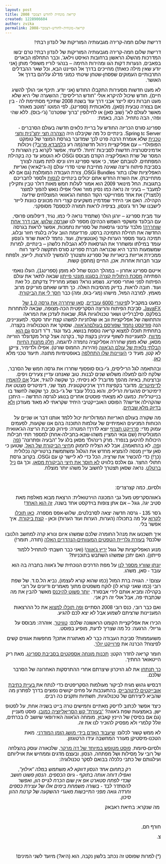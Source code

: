 ```yaml
---
layout: post
title: קריאה מונחית לחודש דצמבר 2008
created: 1228906604
author: zvika
permalink: קריאה-מונחית-לחודש-דצמבר-2008
---
```

<div lang="he" dir="rtl"><p align="right" style="margin-bottom: 0in;"><font color="#000000"><font face="Arial, sans-serif"><font size="3"><span lang="zxx"><font color="#000000"><font size="3">דרישת שלום חמה</font></font></span></font></font><font face="Arial, sans-serif"><font size="3"><font color="#000000"><font size="3">-</font></font></font></font><font face="Arial, sans-serif"><font size="3"><span lang="zxx"><font color="#000000"><font size="3">קרירה מגבעותיה המוריקות של לונדון רבתי</font></font></span></font></font><font face="Arial, sans-serif"><font size="3"><font color="#000000"><font size="3">!</font></font></font></font></font></p></div><div lang="he" dir="rtl"><p align="right" style="margin-bottom: 0in;"><font color="#000000"><font face="Arial, sans-serif"><font size="3"><span lang="zxx"><font color="#000000"><font size="3">דרישת שלום חמה</font></font></span></font></font><font face="Arial, sans-serif"><font size="3"><font color="#000000"><font size="3">-</font></font></font></font><font face="Arial, sans-serif"><font size="3"><span lang="zxx"><font color="#000000"><font size="3">קרירה מגבעותיה המוריקות של לונדון רבתי</font></font></span></font></font><font face="Arial, sans-serif"><font size="3"><font color="#000000"><font size="3">! טרם יבשו המדרכות מ</font></font></font></font><font face="Arial, sans-serif"><font size="3"><span lang="zxx"><font color="#000000"><font size="3">השלג הראשון ברחובות האיסט וילאג</font></font></span></font></font><font face="Arial, sans-serif"><font size="3"><font color="#000000"><font size="3">', </font></font></font></font><font face="Arial, sans-serif"><font size="3"><span lang="zxx"><font color="#000000"><font size="3">וכבר התחלפו הבארים בפאבים</font></font></span></font></font><font face="Arial, sans-serif"><font size="3"><font color="#000000"><font size="3">, </font></font></font></font><font face="Arial, sans-serif"><font size="3"><span lang="zxx"><font color="#000000"><font size="3">הנערות דקות הגו ומהירות החימה &ndash; בנהגי לוריז משופלי מותן </font></font></span></font></font><font face="Arial, sans-serif"><font size="3"><font color="#000000"><font size="3">(</font></font></font></font><font face="Arial, sans-serif"><font size="3"><span lang="zxx"><font color="#000000"><font size="3">אני יודע שאין מילה כזאת</font></font></span></font></font><font face="Arial, sans-serif"><font size="3"><font color="#000000"><font size="3">!) </font></font></font></font><font face="Arial, sans-serif"><font size="3"><span lang="zxx"><font color="#000000"><font size="3">מחייכים בדרך אל הפיינט הבא</font></font></span></font></font><font face="Arial, sans-serif"><font size="3"><font color="#000000"><font size="3">, </font></font></font></font><font face="Arial, sans-serif"><font size="3"><span lang="zxx"><font color="#000000"><font size="3">וכל שאר ההבדלים התרבותיים העמוקים שפסחן</font></font></span></font></font><font face="Arial, sans-serif"><font size="3"><font color="#000000"><font size="3">-</font></font></font></font><font face="Arial, sans-serif"><font size="3"><span lang="zxx"><font color="#000000"><font size="3">שטחן שיטתי כמוני מדלג עליהם בדרך אל האושר.</font></font></span></font></font></font></p><p align="right" style="margin-bottom: 0in;"><font color="#000000"><font face="Arial, sans-serif"><font size="3"><span lang="zxx">לא מעט חדשות מסעירות התקבלו החודש </span></font></font><font face="Arial, sans-serif"><font size="3"><font color="#000000"><font size="3">(</font></font></font></font><font face="Arial, sans-serif"><font size="3"><span lang="zxx"><font color="#000000"><font size="3">אני יודע</font></font></span></font></font><font face="Arial, sans-serif"><font size="3"><font color="#000000"><font size="3">. </font></font></font></font><font face="Arial, sans-serif"><font size="3"><span lang="zxx"><font color="#000000"><font size="3">תיכף אני הולך להשיג חיים</font></font></span></font></font><font face="Arial, sans-serif"><font size="3"><font color="#000000"><font size="3">)</font></font>, </font></font><font face="Arial, sans-serif"><font size="3"><span lang="zxx">חודש שיכול להיקרא אולי </span></font></font><font face="Arial, sans-serif"><font size="3">&quot;</font></font><font face="Arial, sans-serif"><font size="3"><span lang="zxx">חודש הריליסים</span></font></font><font face="Arial, sans-serif"><font size="3">&quot;; </font></font><font face="Arial, sans-serif"><font size="3"><span lang="zxx">ההשערה שלי היא שלא מעט חברות ניסו לייצר אבני דרך עוד בשנת </span></font></font><font face="Arial, sans-serif"><font size="3">2008 </font></font><font face="Arial, sans-serif"><font size="3"><span lang="zxx">שתיכף מסתיימת לה </span></font></font><font face="Arial, sans-serif"><font size="3">- </font></font><font face="Arial, sans-serif"><font size="3"><span lang="zxx">בין אם בצורה טבעית </span></font></font><font face="Arial, sans-serif"><font size="3">(</font></font><font face="Arial, sans-serif"><font size="3"><span lang="zxx">סאן</span></font></font><font face="Arial, sans-serif"><font size="3">), </font></font><font face="Arial, sans-serif"><font size="3"><span lang="zxx">מלאכותית </span></font></font><font face="Arial, sans-serif"><font size="3">(</font></font><font face="Arial, sans-serif"><font size="3"><span lang="zxx">ספרינג</span></font></font><font face="Arial, sans-serif"><font size="3">), לפי המוטו &quot;</font></font><font face="Arial, sans-serif"><font size="3"><span lang="zxx">מוטב מאוחר מאשר לעולם לא</span></font></font><font face="Arial, sans-serif"><font size="3">&quot; (</font></font><font face="Arial, sans-serif"><font size="3"><span lang="zxx">שוב סאן</span></font></font><font face="Arial, sans-serif"><font size="3">) </font></font><font face="Arial, sans-serif"><font size="3"><span lang="zxx">או לחילופין &ldquo;ברוך שפטרנו&rdquo; </span></font></font><font face="Arial, sans-serif"><font size="3">(</font></font><font face="Arial, sans-serif"><font size="3"><span lang="zxx">ג</span></font></font><font face="Arial, sans-serif"><font size="3">'</font></font><font face="Arial, sans-serif"><font size="3"><span lang="zxx">י</span></font></font><font face="Arial, sans-serif"><font size="3">-</font></font><font face="Arial, sans-serif"><font size="3"><span lang="zxx">בוס</span></font></font><font face="Arial, sans-serif"><font size="3">). </font></font><font face="Arial, sans-serif"><font size="3"><span lang="zxx">ללא שהי ופהי</span></font></font><font face="Arial, sans-serif"><font size="3">, </font></font><font face="Arial, sans-serif"><font size="3"><span lang="zxx">הבה נתחיל</span></font></font><font face="Arial, sans-serif"><font size="3">. </font></font><font face="Arial, sans-serif"><font size="3"><span lang="zxx">הבה</span></font></font><font face="Arial, sans-serif"><font size="3">, </font></font><font face="Arial, sans-serif"><font size="3"><span lang="zxx">באמת</span></font></font><font face="Arial, sans-serif"><font size="3">:</font></font></font>&nbsp;</p> <p align="right" style="margin-bottom: 0in;"><font color="#000000"> <font face="Tahoma"><font size="3"><span lang="zxx"><font face="Arial, sans-serif"><font size="3">ספרינג סורס הכריזה החודש על בריית כלאים חדשה בעולם הסרברים </font></font></span></font></font></font><font size="3"><font color="#000000"><font face="Arial, sans-serif"><font size="3">- Spring tc Server. </font></font></font></font><font face="Tahoma"><font size="3"><span lang="zxx"><font color="#000000"><font face="Arial, sans-serif"><font size="3">בינתיים כל מה שקיבלנו היה <a href="http://blog.springsource.com/2008/12/04/the-cat-is-out-of-the-bag-&ndash;-tc-server-announced/">הצהרה חצי יחצ</a></font></font></font></span></font></font><font size="3"><font color="#000000"><font face="Arial, sans-serif"><font size="3"><a href="http://blog.springsource.com/2008/12/04/the-cat-is-out-of-the-bag-&ndash;-tc-server-announced/">&quot;</a></font></font></font></font><font face="Tahoma"><font size="3"><span lang="zxx"><font color="#000000"><font face="Arial, sans-serif"><font size="3"><a href="http://blog.springsource.com/2008/12/04/the-cat-is-out-of-the-bag-&ndash;-tc-server-announced/">נית וחצי טכנית</a> שלא אומרת הרבה פרט לכך שמדובר בגרסת המוצר של טומקט הפופולרי &ndash; עם אפליקציית ניהול חדשה</font></font></font></span></font></font><font size="3"><font color="#000000"><font face="Arial, sans-serif"><font size="3">(</font></font></font></font><font face="Tahoma"><font size="3"><span lang="zxx"><font color="#000000"><font face="Arial, sans-serif"><font size="3">מה רע ב<a href="http://www.lambdaprobe.org/d/index.htm">למבדא פרוב</a></font></font></font></span></font></font><font size="3"><font color="#000000"><font face="Arial, sans-serif"><font size="3">?) </font></font></font></font><font face="Tahoma"><font size="3"><span lang="zxx"><font color="#000000"><font face="Arial, sans-serif"><font size="3">ויכולות אדמיניסטרציה חדשות לסביבות </font></font></font></span></font></font><font size="3"><font color="#000000"><font face="Arial, sans-serif"><font size="3">'</font></font></font></font><font face="Tahoma"><font size="3"><span lang="zxx"><font color="#000000"><font face="Arial, sans-serif"><font size="3">חיות</font></font></font></span></font></font><font size="3"><font color="#000000"><font face="Arial, sans-serif"><font size="3">'. </font></font></font></font><font face="Tahoma"><font size="3"><span lang="zxx"><font color="#000000"><font face="Arial, sans-serif"><font size="3">לדעתי</font></font></font></span></font></font><font size="3"><font color="#000000"><font face="Arial, sans-serif"><font size="3">, </font></font></font></font><font face="Tahoma"><font size="3"><span lang="zxx"><font color="#000000"><font face="Arial, sans-serif"><font size="3">אפשר לקרוא בין השורות כי המסר של שרת האפליקציה הקודם מבוסס </font></font></font></span></font></font><font size="3"><font color="#000000"><font face="Arial, sans-serif"><font size="3">OSGi </font></font></font></font><font face="Tahoma"><font size="3"><span lang="zxx"><font color="#000000"><font face="Arial, sans-serif"><font size="3">לא הוטמע עד כה בקהילת המפתחים</font></font></font></span></font></font><font size="3"><font color="#000000"><font face="Arial, sans-serif"><font size="3">. </font></font></font></font><font face="Tahoma"><font size="3"><span lang="zxx"><font color="#000000"><font face="Arial, sans-serif"><font size="3">לטובתם יאמר</font></font></font></span></font></font><font size="3"><font color="#000000"><font face="Arial, sans-serif"><font size="3">, </font></font></font></font><font face="Tahoma"><font size="3"><span lang="zxx"><font color="#000000"><font face="Arial, sans-serif"><font size="3">כי אנשי ספרינג זיהו וניסו לתת מענה לצורך בסביבת פיתוח וריצה שאינה מחייבת שינוי סדרי עולם </font></font></font></span></font></font><font size="3"><font color="#000000"><font face="Arial, sans-serif"><font size="3">(</font></font></font></font><font face="Tahoma"><font size="3"><span lang="zxx"><font color="#000000"><font face="Arial, sans-serif"><font size="3">ה</font></font></font></span></font></font><font size="3"><font color="#000000"><font face="Arial, sans-serif"><font size="3">-</font></font></font></font><font face="Tahoma"><font size="3"><span lang="zxx"><font color="#000000"><font face="Arial, sans-serif"><font size="3">ג</font></font></font></span></font></font><font size="3"><font color="#000000"><font face="Arial, sans-serif"><font size="3">'</font></font></font></font><font face="Tahoma"><font size="3"><span lang="zxx"><font color="#000000"><font face="Arial, sans-serif"><font size="3">י</font></font></font></span></font></font><font size="3"><font color="#000000"><font face="Arial, sans-serif"><font size="3">2</font></font></font></font><font face="Tahoma"><font size="3"><span lang="zxx"><font color="#000000"><font face="Arial, sans-serif"><font size="3">איאי</font></font></font></span></font></font><font size="3"><font color="#000000"><font face="Arial, sans-serif"><font size="3">) </font></font></font></font><font face="Tahoma"><font size="3"><span lang="zxx"><font color="#000000"><font face="Arial, sans-serif"><font size="3">ואריזת האפליציות שלנו בתור </font></font></font></span></font></font><font size="3"><font color="#000000"><font face="Arial, sans-serif"><font size="3">OSGi Bundles, </font></font></font></font><font face="Tahoma"><font size="3"><span lang="zxx"><font color="#000000"><font face="Arial, sans-serif"><font size="3">צורת העבודה המומלצת </font></font></font></span></font></font><font size="3"><font color="#000000"><font face="Arial, sans-serif"><font size="3">(</font></font></font></font><font face="Tahoma"><font size="3"><span lang="zxx"><font color="#000000"><font face="Arial, sans-serif"><font size="3">גם אם לא מתחייבת</font></font></font></span></font></font><font size="3"><font color="#000000"><font face="Arial, sans-serif"><font size="3">). </font></font></font></font><font face="Tahoma"><font size="3"><span lang="zxx"><font color="#000000"><font face="Arial, sans-serif"><font size="3">את השרת החדש אתם יכולים בינתיים <a href="http://www.springsource.com/node/898">לנסות</a> ולספר לחבריכם בתגובות</font></font></font></span></font></font><font size="3"><font color="#000000"><font face="Arial, sans-serif"><font size="3">. </font></font></font></font><font face="Tahoma"><font size="3"><span lang="zxx"><font color="#000000"><font face="Arial, sans-serif"><font size="3">החל מינואר </font></font></font></span></font></font><font size="3"><font color="#000000"><font face="Arial, sans-serif"><font size="3">2009 </font></font></font></font><font face="Tahoma"><font size="3"><span lang="zxx"><font color="#000000"><font face="Arial, sans-serif"><font size="3">הוא אמור לעלות חמש מאות דולר טבין ותקילין למעבד &ndash; בעיני זה נראה כמו נסיון מוזר ואולי אפילו נואש להפוך למוצר </font></font></font></span></font></font><font size="3"><font color="#000000"><font face="Arial, sans-serif"><font size="3">(</font></font></font></font><font face="Tahoma"><font size="3"><span lang="zxx"><font color="#000000"><font face="Arial, sans-serif"><font size="3">למצר</font></font></font></span></font></font><font size="3"><font color="#000000"><font face="Arial, sans-serif"><font size="3">?) </font></font></font></font><font face="Tahoma"><font size="3"><span lang="zxx"><font color="#000000"><font face="Arial, sans-serif"><font size="3">את אחד מפרוייקטי הקוד הפתוח הג</font></font></font></span></font></font><font size="3"><font color="#000000"><font face="Arial, sans-serif"><font size="3">'</font></font></font></font><font face="Tahoma"><font size="3"><span lang="zxx"><font color="#000000"><font face="Arial, sans-serif"><font size="3">אוואי המוצלחים שידעה הקהילה</font></font></font></span></font></font><font size="3"><font color="#000000"><font face="Arial, sans-serif"><font size="3">. </font></font></font></font><font face="Tahoma"><font size="3"><span lang="zxx"><font color="#000000"><font face="Arial, sans-serif"><font size="3">האם אני היחיד שמדמיין משקיעים קצרי רוח מכוונים כוונות לייזר לישבנו של רוד ג</font></font></font></span></font></font><font size="3"><font color="#000000"><font face="Arial, sans-serif"><font size="3">'</font></font></font></font><font face="Tahoma"><font size="3"><span lang="zxx"><font color="#000000"><font face="Arial, sans-serif"><font size="3">ונסון</font></font></font></span></font></font><font size="3"><font color="#000000"><font face="Arial, sans-serif"><font size="3">, </font></font></font></font><font face="Tahoma"><font size="3"><span lang="zxx"><font color="#000000"><font face="Arial, sans-serif"><font size="3">בציפיה לראות תמורה לכספם</font></font></font></span></font></font><font size="3"><font color="#000000"><font face="Arial, sans-serif"><font size="3">? </font></font></font></font><font face="Tahoma"><font size="3"><span lang="zxx"><font color="#000000"><font face="Arial, sans-serif"><font size="3">מסופקני</font></font></font></span></font></font><font size="3"><font color="#000000"><font face="Arial, sans-serif"><font size="3">.</font></font></font></font>&nbsp;</p> <p align="right" style="margin-bottom: 0in;"><font face="Tahoma"><font size="3"><span lang="zxx"><font color="#000000"><font face="Arial, sans-serif">עוד מבית ספרינג &ndash; יורגן הולר </font></font></span></font></font><font size="3"><font color="#000000"><font face="Arial, sans-serif">(</font></font></font><font face="Tahoma"><font size="3"><span lang="zxx"><font color="#000000"><font face="Arial, sans-serif">שתמיד נראה לי כמו</font></font></span></font></font><font size="3"><font color="#000000"><font face="Arial, sans-serif">, </font></font></font><font face="Tahoma"><font size="3"><span lang="zxx"><font color="#000000"><font face="Arial, sans-serif">נגיד</font></font></span></font></font><font size="3"><font color="#000000"><font face="Arial, sans-serif">, </font></font></font><font face="Tahoma"><font size="3"><span lang="zxx"><font color="#000000"><font face="Arial, sans-serif">דיפלומט פּרוּסי</font></font></span></font></font><font size="3"><font color="#000000"><font face="Arial, sans-serif">, </font></font></font><font face="Tahoma"><font size="3"><span lang="zxx"><font color="#000000"><font face="Arial, sans-serif">עם הבלונד ומשקפי השמש הכהים</font></font></span></font></font><font size="3"><font color="#000000"><font face="Arial, sans-serif">) </font></font></font><font face="Tahoma"><font size="3"><span lang="zxx"><font color="#000000"><font face="Arial, sans-serif">מספר לנו ש<a href="http://blog.springsource.com/2008/12/05/spring-framework-30-m1-released/">גרסה שלוש</a></font></font></span></font></font><font size="3"><font color="#000000"><font face="Arial, sans-serif"><a href="http://blog.springsource.com/2008/12/05/spring-framework-30-m1-released/">, </a></font></font></font><font face="Tahoma"><font size="3"><span lang="zxx"><font color="#000000"><font face="Arial, sans-serif"><a href="http://blog.springsource.com/2008/12/05/spring-framework-30-m1-released/">אבן דרך אחת שוחררה</a></font></font></span></font></font><font size="3"><font color="#000000"><font face="Arial, sans-serif"><a href="http://blog.springsource.com/2008/12/05/spring-framework-30-m1-released/">!</a> </font></font></font><font face="Tahoma"><font size="3"><span lang="zxx"><font color="#000000"><font face="Arial, sans-serif">מלבד עדכוני גרסאות של ספריות נתמכות</font></font></span></font></font><font size="3"><font color="#000000"><font face="Arial, sans-serif">, </font></font></font><font face="Tahoma"><font size="3"><span lang="zxx"><font color="#000000"><font face="Arial, sans-serif">אפשר לראות בגרסה החדשה את תחילת התמיכה ברסט</font></font></span></font></font><font size="3"><font color="#000000"><font face="Arial, sans-serif">, </font></font></font><font face="Tahoma"><font size="3"><span lang="zxx"><font color="#000000"><font face="Arial, sans-serif">פרדיגמת הווב עליה בלגתי חזור ובלוג</font></font></span></font></font><font size="3"><font color="#000000"><font face="Arial, sans-serif">, </font></font></font><font face="Tahoma"><font size="3"><span lang="zxx"><font color="#000000"><font face="Arial, sans-serif">תמיכה בעוד מספר הערות</font></font></span></font></font><font size="3"><font color="#000000"><font face="Arial, sans-serif">-</font></font></font><font face="Tahoma"><font size="3"><span lang="zxx"><font color="#000000"><font face="Arial, sans-serif">קוד </font></font></span></font></font><font size="3"><font color="#000000"><font face="Arial, sans-serif">(</font></font></font><font face="Tahoma"><font size="3"><span lang="zxx"><font color="#000000"><font face="Arial, sans-serif">אנוטציות</font></font></span></font></font><font size="3"><font color="#000000"><font face="Arial, sans-serif">), </font></font></font><font face="Tahoma"><font size="3"><span lang="zxx"><font color="#000000"><font face="Arial, sans-serif">ועוד</font></font></span></font></font><font size="3"><font color="#000000"><font face="Arial, sans-serif">. </font></font></font><font face="Tahoma"><font size="3"><span lang="zxx"><font color="#000000"><font face="Arial, sans-serif">נחמד לראות שרוד ג</font></font></span></font></font><font size="3"><font color="#000000"><font face="Arial, sans-serif">'</font></font></font><font face="Tahoma"><font size="3"><span lang="zxx"><font color="#000000"><font face="Arial, sans-serif">ונסון עומד במילתו ומשחרר את הגרסאות ללא הגבלות כלשהן &ndash; בינתיים</font></font></span></font></font><font size="3"><font color="#000000"><font face="Arial, sans-serif">, </font></font></font><font face="Tahoma"><font size="3"><span lang="zxx"><font color="#000000"><font face="Arial, sans-serif">למרות שמשמעות הדבר היא שכנראה חברת ספרינג סורס תתקשה לייצר רווח ממכירת אריזות בינאריות של ספרינג ותצטרך להמשיך להרצות</font></font></span></font></font><font size="3"><font color="#000000"><font face="Arial, sans-serif">, </font></font></font><font face="Tahoma"><font size="3"><span lang="zxx"><font color="#000000"><font face="Arial, sans-serif">לייעץ</font></font></span></font></font><font size="3"><font color="#000000"><font face="Arial, sans-serif">, </font></font></font><font face="Tahoma"><font size="3"><span lang="zxx"><font color="#000000"><font face="Arial, sans-serif">ולפתח עבור חברות אחרות</font></font></span></font></font><font size="3"><font color="#000000"><font face="Arial, sans-serif">. </font></font></font><font face="Tahoma"><font size="3"><span lang="zxx"><font color="#000000"><font face="Arial, sans-serif">אכן</font></font></span></font></font><font size="3"><font color="#000000"><font face="Arial, sans-serif">, </font></font></font><font face="Tahoma"><font size="3"><span lang="zxx"><font color="#000000"><font face="Arial, sans-serif">החיים </font></font></span></font></font><font size="3"><font color="#000000"><font face="Arial, sans-serif">(</font></font></font><font face="Tahoma"><font size="3"><span lang="zxx"><font color="#000000"><font face="Arial, sans-serif">מחסן</font></font></span></font></font><font size="3"><font color="#000000"><font face="Arial, sans-serif">) </font></font></font><font face="Tahoma"><font size="3"><span lang="zxx"><font color="#000000"><font face="Arial, sans-serif">קשות</font></font></span></font></font><font size="3"><font color="#000000"><font face="Arial, sans-serif">.</font></font></font></p><p align="right" style="margin-bottom: 0in;"><font color="#000000"> <font face="Tahoma"><font size="3"><span lang="zxx"><font face="Arial, sans-serif">אייטם ספרינג אחרון &ndash; במהלך הכנס שחל לא מזמן </font></span></font></font></font><font size="3"><font color="#000000"><font face="Arial, sans-serif">(</font></font></font><font face="Tahoma"><font size="3"><span lang="zxx"><font color="#000000"><font face="Arial, sans-serif">ספרינג</font></font></span></font></font><font size="3"><font color="#000000"><font face="Arial, sans-serif">1), </font></font></font><font face="Tahoma"><font size="3"><span lang="zxx"><font color="#000000"><font face="Arial, sans-serif">העלו נואמי הפתיחה <a href="http://www.youtube.com/watch?v=gLwW1-LgHGA">מסכת היתולית קצרה בסגנון מונטי פייתון</a> שבאה לתאר את עולם הפיתוח לפני ואחרי ספרינג</font></font></span></font></font><font size="3"><font color="#000000"><font face="Arial, sans-serif">. </font></font></font><font face="Tahoma"><font size="3"><span lang="zxx"><font color="#000000"><font face="Arial, sans-serif">נשמע נורא</font></font></span></font></font><font size="3"><font color="#000000"><font face="Arial, sans-serif">? </font></font></font><font face="Tahoma"><font size="3"><span lang="zxx"><font color="#000000"><font face="Arial, sans-serif">נשמע מחריד</font></font></span></font></font><font size="3"><font color="#000000"><font face="Arial, sans-serif">? </font></font></font><font face="Tahoma"><font size="3"><span lang="zxx"><font color="#000000"><font face="Arial, sans-serif">צדקתם</font></font></span></font></font><font size="3"><font color="#000000"><font face="Arial, sans-serif">, </font></font></font><font face="Tahoma"><font size="3"><span lang="zxx"><font color="#000000"><font face="Arial, sans-serif">כל זאת ועוד</font></font></span></font></font><font size="3"><font color="#000000"><font face="Arial, sans-serif">. </font></font></font><font face="Tahoma"><font size="3"><span lang="zxx"><font color="#000000"><font face="Arial, sans-serif">חובה לראות</font></font></span></font></font><font size="3"><font color="#000000"><font face="Arial, sans-serif">, </font></font></font><font face="Tahoma"><font size="3"><span lang="zxx"><font color="#000000"><font face="Arial, sans-serif">בדיוק מהסיבות האלה</font></font></span></font></font><font size="3"><font color="#000000"><font face="Arial, sans-serif">. </font></font></font><font face="Tahoma"><font size="3"><span lang="zxx"><font color="#000000"><font face="Arial, sans-serif">כך תדעו שאתם מוריקים מרוב מאמץ</font></font></span></font></font><font size="3"><font color="#000000"><font face="Arial, sans-serif">. </font></font></font><font face="Tahoma"><font size="3"><span lang="zxx"><font color="#000000"><font face="Arial, sans-serif">למרבה המזל</font></font></span></font></font><font size="3"><font color="#000000"><font face="Arial, sans-serif">, </font></font></font><font face="Tahoma"><font size="3"><span lang="zxx"><font color="#000000"><font face="Arial, sans-serif">מישהו (מג'י-בוס, ומה) כבר <a href="http://in.relation.to/10168.lace">חסך לי את הביקורת</a></font></font></span></font></font><font size="3"><font color="#000000"><font face="Arial, sans-serif">.</font></font></font>&nbsp;</p> <p align="right" style="margin-bottom: 0in;"><font face="Tahoma"><font size="3"><span lang="zxx"><font color="#000000"><font face="Arial, sans-serif">כמעט במקביל ל<a href="http://money.cnn.com/2008/11/14/news/companies/sun_microsystems/index.htm?postversion=2008111408">פיטורי </a></font></font></span></font></font><font size="3"><font color="#000000"><font face="Arial, sans-serif"><a href="http://money.cnn.com/2008/11/14/news/companies/sun_microsystems/index.htm?postversion=2008111408">6000 </a></font></font></font><font face="Tahoma"><font size="3"><span lang="zxx"><font color="#000000"><font face="Arial, sans-serif"><a href="http://money.cnn.com/2008/11/14/news/companies/sun_microsystems/index.htm?postversion=2008111408">עובדים</a></font></font></span></font></font><font size="3"><font color="#000000"><font face="Arial, sans-serif">, </font></font></font><font face="Tahoma"><font size="3"><span lang="zxx"><font color="#000000"><font face="Arial, sans-serif"><a href="http://www.theserverside.com/news/thread.tss?thread_id=52165">סאן שיחררה את גרסה </a></font></font></span></font></font><font size="3"><font color="#000000"><font face="Arial, sans-serif"><a href="http://www.theserverside.com/news/thread.tss?thread_id=52165">1.0 </a></font></font></font><font face="Tahoma"><font size="3"><span lang="zxx"><font color="#000000"><font face="Arial, sans-serif"><a href="http://www.theserverside.com/news/thread.tss?thread_id=52165">של </a></font></font></span></font></font><font size="3"><font color="#000000"><font face="Arial, sans-serif"><a href="http://www.theserverside.com/news/thread.tss?thread_id=52165">JavaFX</a>, </font></font></font><font face="Tahoma"><font size="3"><span lang="zxx"><font color="#000000"><font face="Arial, sans-serif">סביבת הפיתוח והריצה הסקריפטית הכה</font></font></span></font></font><font size="3"><font color="#000000"><font face="Arial, sans-serif">-</font></font></font><font face="Tahoma"><font size="3"><span lang="zxx"><font color="#000000"><font face="Arial, sans-serif">מצופה</font></font></span></font></font><font size="3"><font color="#000000"><font face="Arial, sans-serif">, </font></font></font><font face="Tahoma"><font size="3"><span lang="zxx"><font color="#000000"><font face="Arial, sans-serif">שבאה להתחרות בפלקס</font></font></span></font></font><font size="3"><font color="#000000"><font face="Arial, sans-serif">, </font></font></font><font face="Tahoma"><font size="3"><span lang="zxx"><font color="#000000"><font face="Arial, sans-serif">סילברלייט ושאר טכנולוגיות </font></font></span></font></font><font size="3"><font color="#000000"><font face="Arial, sans-serif">RIA, </font></font></font><font face="Tahoma"><font size="3"><span lang="zxx"><font color="#000000"><font face="Arial, sans-serif">שבאות לעדכן את המראה והתחושה של אפליקציות ווב או שולחניות למשהו קצת יותר סקסי</font></font></span></font></font><font size="3"><font color="#000000"><font face="Arial, sans-serif">. </font></font></font><font face="Tahoma"><font size="3"><span lang="zxx"><font color="#000000"><font face="Arial, sans-serif">למעוניינים</font></font></span></font></font><font size="3"><font color="#000000"><font face="Arial, sans-serif">, </font></font></font><font face="Tahoma"><font size="3"><span lang="zxx"><font color="#000000"><font face="Arial, sans-serif">הנה <a href="http://www.javaworld.com/podcasts/jtech/2008/120408jtech.html">פודקסט נחמד שפורסם בעולםהג</a></font></font></span></font></font><font size="3"><font color="#000000"><font face="Arial, sans-serif"><a href="http://www.javaworld.com/podcasts/jtech/2008/120408jtech.html">'</a></font></font></font><font face="Tahoma"><font size="3"><span lang="zxx"><font color="#000000"><font face="Arial, sans-serif"><a href="http://www.javaworld.com/podcasts/jtech/2008/120408jtech.html">אווה</a></font></font></span></font></font><font size="3"><font color="#000000"><font face="Arial, sans-serif">, </font></font></font><font face="Tahoma"><font size="3"><span lang="zxx"><font color="#000000"><font face="Arial, sans-serif">שסוקר את הטכנולוגיה בקצרה</font></font></span></font></font><font size="3"><font color="#000000"><font face="Arial, sans-serif">. </font></font></font><font face="Tahoma"><font size="3"><span lang="zxx"><font color="#000000"><font face="Arial, sans-serif">בתחתית תוכלו למצוא קריאה נוספת בנושא</font></font></span></font></font><font size="3"><font color="#000000"><font face="Arial, sans-serif">, </font></font></font><font face="Tahoma"><font size="3"><span lang="zxx"><font color="#000000"><font face="Arial, sans-serif">בעד ונגד</font></font></span></font></font><font size="3"><font color="#000000"><font face="Arial, sans-serif">. </font></font></font><font face="Tahoma"><font size="3"><span lang="zxx"><font color="#000000"><font face="Arial, sans-serif">ד</font></font></span></font></font><font size="3"><font color="#000000"><font face="Arial, sans-serif">&quot;</font></font></font><font face="Tahoma"><font size="3"><span lang="zxx"><font color="#000000"><font face="Arial, sans-serif">ר דובס <a href="http://www.ddj.com/java/212201907?cid=RSSfeed_DDJ_Java">גם הוא מדווח</a></font></font></span></font></font><font size="3"><font color="#000000"><font face="Arial, sans-serif">. </font></font></font><font face="Tahoma"><font size="3"><span lang="zxx"><font color="#000000"><font face="Arial, sans-serif">למעוניינות לשזוף עיניהן בקצת קוד</font></font></span></font></font><font size="3"><font color="#000000"><font face="Arial, sans-serif">, </font></font></font><font face="Tahoma"><font size="3"><span lang="zxx"><font color="#000000"><font face="Arial, sans-serif">בקרנה אצל קרול מקדונלד הזריזה מסאן</font></font></span></font></font><font size="3"><font color="#000000"><font face="Arial, sans-serif">, </font></font></font><font face="Tahoma"><font size="3"><span lang="zxx"><font color="#000000"><font face="Arial, sans-serif">שלא מזמן שחררה אפליקציה נחמדה לדוגמה</font></font></span></font></font><font size="3"><font color="#000000"><font face="Arial, sans-serif">, </font></font></font><font face="Tahoma"><font size="3"><span lang="zxx"><font color="#000000"><font face="Arial, sans-serif"><a href="http://weblogs.java.net/blog/caroljmcdonald/archive/2008/12/javafx_restful.html">חלק מחנות החיות הבלתי נלאית של עולם הג</a></font></font></span></font></font><font size="3"><font color="#000000"><font face="Arial, sans-serif"><a href="http://weblogs.java.net/blog/caroljmcdonald/archive/2008/12/javafx_restful.html">'</a></font></font></font><font face="Tahoma"><font size="3"><span lang="zxx"><font color="#000000"><font face="Arial, sans-serif"><a href="http://weblogs.java.net/blog/caroljmcdonald/archive/2008/12/javafx_restful.html">אווה</a> </font></font></span></font></font><font size="3"><font color="#000000"><font face="Arial, sans-serif">(</font></font></font><font face="Tahoma"><font size="3"><span lang="zxx"><font color="#000000"><font face="Arial, sans-serif">זהירות</font></font></span></font></font><font size="3"><font color="#000000"><font face="Arial, sans-serif">, </font></font></font><font face="Tahoma"><font size="3"><span lang="zxx"><font color="#000000"><font face="Arial, sans-serif">החמוס שורט</font></font></span></font></font><font size="3"><font color="#000000"><font face="Arial, sans-serif">). </font></font></font><font face="Tahoma"><font size="3"><span lang="zxx"><font color="#000000"><font face="Arial, sans-serif">אפילו ולדימיר</font></font></span></font></font><font size="3"><font color="#000000"><font face="Arial, sans-serif">, </font></font></font><font face="Tahoma"><font size="3"><span lang="zxx"><font color="#000000"><font face="Arial, sans-serif">צייקן לא קטן</font></font></span></font></font><font size="3"><font color="#000000"><font face="Arial, sans-serif">, </font></font></font><font face="Tahoma"><font size="3"><span lang="zxx"><font color="#000000"><font face="Arial, sans-serif">מעיד כי <a href="http://www.nofluffjuststuff.com/blog/vladimir_vivien/2008/12/javafx_is_here__could_sun_be_on_the_right_path_.html?utm_source=blogitem&amp;utm_medium=rss&amp;utm_campaign=blogrss">העויינות שלו התחלפה</a> באופטימיות מתונה</font></font></span></font></font><font size="3"><font color="#000000"><font face="Arial, sans-serif">. </font></font></font><font face="Tahoma"><font size="3"><span lang="zxx"><font color="#000000"><font face="Arial, sans-serif">תיעוד טכני מלא <a href="http://openjfx.java.sun.com/current-build/doc/reference/JavaFXReference.html">כאן</a></font></font></span></font></font><font size="3"><font color="#000000"><font face="Arial, sans-serif">.</font></font></font>&nbsp;</p> <p align="right" style="margin-bottom: 0in;"><font face="Tahoma"><font size="3"><span lang="zxx"><font color="#000000"><font face="Arial, sans-serif">ובהתאמה לגל הריליסים</font></font></span></font></font><font size="3"><font color="#000000"><font face="Arial, sans-serif">, </font></font></font><font face="Tahoma"><font size="3"><span lang="zxx"><font color="#000000"><font face="Arial, sans-serif">ג</font></font></span></font></font><font size="3"><font color="#000000"><font face="Arial, sans-serif">'</font></font></font><font face="Tahoma"><font size="3"><span lang="zxx"><font color="#000000"><font face="Arial, sans-serif">י</font></font></span></font></font><font size="3"><font color="#000000"><font face="Arial, sans-serif">-</font></font></font><font face="Tahoma"><font size="3"><span lang="zxx"><font color="#000000"><font face="Arial, sans-serif">בוס סופסוף שחררו את גרסה חמש של הסרבר</font></font></span></font></font><font size="3"><font color="#000000"><font face="Arial, sans-serif">, </font></font></font><font face="Tahoma"><font size="3"><span lang="zxx"><font color="#000000"><font face="Arial, sans-serif">שלקח להם למעלה משלוש שנים לבנות</font></font></span></font></font><font size="3"><font color="#000000"><font face="Arial, sans-serif">. </font></font></font><font face="Tahoma"><font size="3"><span lang="zxx"><font color="#000000"><font face="Arial, sans-serif">טוב שאנחנו עדיין צעירים ויפים</font></font></span></font></font><font size="3"><font color="#000000"><font face="Arial, sans-serif">. </font></font></font><font face="Tahoma"><font size="3"><span lang="zxx"><font color="#000000"><font face="Arial, sans-serif">וברצינות</font></font></span></font></font><font size="3"><font color="#000000"><font face="Arial, sans-serif">, </font></font></font><font face="Tahoma"><font size="3"><span lang="zxx"><font color="#000000"><font face="Arial, sans-serif">באיזה מהפך מדובר</font></font></span></font></font><font size="3"><font color="#000000"><font face="Arial, sans-serif">? </font></font></font><font face="Tahoma"><font size="3"><span lang="zxx"><font color="#000000"><font face="Arial, sans-serif">לא ניסיתי</font></font></span></font></font><font size="3"><font color="#000000"><font face="Arial, sans-serif">, </font></font></font><font face="Tahoma"><font size="3"><span lang="zxx"><font color="#000000"><font face="Arial, sans-serif">כך שקשה להגיד</font></font></span></font></font><font size="3"><font color="#000000"><font face="Arial, sans-serif">, </font></font></font><font face="Tahoma"><font size="3"><span lang="zxx"><font color="#000000"><font face="Arial, sans-serif">אבל <a href="http://dandreadis.blogspot.com/2008/12/jbossas-500ga-released.html">אם להאמין לדימיטריס</a></font></font></span></font></font><font size="3"><font color="#000000"><font face="Arial, sans-serif">, </font></font></font><font face="Tahoma"><font size="3"><span lang="zxx"><font color="#000000"><font face="Arial, sans-serif">מדובר בקפיצת דרך ארכיטקטונית</font></font></span></font></font><font size="3"><font color="#000000"><font face="Arial, sans-serif">. </font></font></font><font face="Tahoma"><font size="3"><span lang="zxx"><font color="#000000"><font face="Arial, sans-serif">מצד שני</font></font></span></font></font><font size="3"><font color="#000000"><font face="Arial, sans-serif">, </font></font></font><font face="Tahoma"><font size="3"><span lang="zxx"><font color="#000000"><font face="Arial, sans-serif">דימיטריס </font></font></span></font></font><em><font face="Tahoma"><font size="3"><span lang="zxx"><font color="#000000"><font face="Arial, sans-serif">מצטט את דימיטריס מהערות הריליס</font></font></span></font></font></em><font size="3"><font color="#000000"><font face="Arial, sans-serif">, </font></font></font><font face="Tahoma"><font size="3"><span lang="zxx"><font color="#000000"><font face="Arial, sans-serif">והוא בכלל עובד של ג</font></font></span></font></font><font size="3"><font color="#000000"><font face="Arial, sans-serif">'</font></font></font><font face="Tahoma"><font size="3"><span lang="zxx"><font color="#000000"><font face="Arial, sans-serif">י</font></font></span></font></font><font size="3"><font color="#000000"><font face="Arial, sans-serif">-</font></font></font><font face="Tahoma"><font size="3"><span lang="zxx"><font color="#000000"><font face="Arial, sans-serif">בוס</font></font></span></font></font><font size="3"><font color="#000000"><font face="Arial, sans-serif">, </font></font></font><font face="Tahoma"><font size="3"><span lang="zxx"><font color="#000000"><font face="Arial, sans-serif">כך שקשה לחשוד בו בנייטרליות</font></font></span></font></font><font size="3"><font color="#000000"><font face="Arial, sans-serif">. </font></font></font><font face="Tahoma"><font size="3"><span lang="zxx"><font color="#000000"><font face="Arial, sans-serif">כמעט לא מצאתי פוסטים אחרים בנוגע לגרסה החדשה &ndash; היתכן שהקהילה אדישה</font></font></span></font></font><font size="3"><font color="#000000"><font face="Arial, sans-serif">? </font></font></font><font face="Tahoma"><font size="3"><span lang="zxx"><font color="#000000"><font face="Arial, sans-serif">הפוסט האובייקטיבי היחיד שקראתי לא מאוד מעודכן</font></font><font color="#000000"><font face="Arial, sans-serif"><span style=""> <a href="http://laststation.net/2008/11/30/jboss-changes-to-come/">ולא בדיוק מלא שבחים</a></span></font></font></span></font></font><font size="3"><font color="#000000"><font face="Arial, sans-serif"><span style="">.</span></font></font></font>&nbsp;</p> <p align="right" style="margin-bottom: 0in;"><font face="Tahoma"><font size="3"><span lang="zxx"><font color="#000000"><font face="Arial, sans-serif"><span style="">מה שקורה בעולם האריזות המודולריות יכול ללמד אותנו דבר או שניים על הכוחות המניעים האמיתיים של עולמות התוכנה בהם אנו שקועות</span></font></font></span></font></font><font size="3"><font color="#000000"><font face="Arial, sans-serif"><span style="">, </span></font></font></font><font face="Tahoma"><font size="3"><span lang="zxx"><font color="#000000"><font face="Arial, sans-serif"><span style="">לפעמים עמוק מדי</span></font></font></span></font></font><font size="3"><font color="#000000"><font face="Arial, sans-serif"><span style="">: </span></font></font></font><font face="Tahoma"><font size="3"><span lang="zxx"><font color="#000000"><font face="Arial, sans-serif"><span style=""><a href="http://blogs.sun.com/theplanetarium/entry/project_jigsaw_modularizing_jdk_7">פרוייקט תצרף</a> יוצא לדרך</span></font></font></span></font></font><font size="3"><font color="#000000"><font face="Arial, sans-serif"><span style="">! </span></font></font></font><font face="Tahoma"><font size="3"><span lang="zxx"><font color="#000000"><font face="Arial, sans-serif"><span style="">המטרה</span></font></font></span></font></font><font size="3"><font color="#000000"><font face="Arial, sans-serif"><span style="">: </span></font></font></font><font face="Tahoma"><font size="3"><span lang="zxx"><font color="#000000"><font face="Arial, sans-serif"><span style="">פירוק סביבת הריצה הג</span></font></font></span></font></font><font size="3"><font color="#000000"><font face="Arial, sans-serif"><span style="">'</span></font></font></font><font face="Tahoma"><font size="3"><span lang="zxx"><font color="#000000"><font face="Arial, sans-serif"><span style="">אוואית המונוליטית </span></font></font></span></font></font><font size="3"><font color="#000000"><font face="Arial, sans-serif"><span style="">(</span></font></font></font><font face="Tahoma"><font size="3"><span lang="zxx"><font color="#000000"><font face="Arial, sans-serif"><span style="">שם גנאי המציין משהו-שבא-בחבילה-אחת</span></font></font></span></font></font><font size="3"><font color="#000000"><font face="Arial, sans-serif"><span style="">) </span></font></font></font><font face="Tahoma"><font size="3"><span lang="zxx"><font color="#000000"><font face="Arial, sans-serif"><span style="">למספר תתי חבילות היכולות להיטען בנפרד</span></font></font></span></font></font><font size="3"><font color="#000000"><font face="Arial, sans-serif"><span style="">. </span></font></font></font><font face="Tahoma"><font size="3"><span lang="zxx"><font color="#000000"><font face="Arial, sans-serif"><span style="">מרק רינהולד מסאן בלג על </span></font></font></span></font></font><font size="3"><font color="#000000"><font face="Arial, sans-serif"><span style="">&quot;</span></font></font></font><font face="Tahoma"><font size="3"><span lang="zxx"><font color="#000000"><font face="Arial, sans-serif"><span style="">הבעיה ופתרונה&rdquo; </span></font></font></span></font></font><font size="3"><font color="#000000"><font face="Arial, sans-serif"><span style="">(</span></font></font></font><font face="Tahoma"><font size="3"><span lang="zxx"><font color="#000000"><font face="Arial, sans-serif"><span style=""><a href="http://blogs.sun.com/mr/entry/massive_monolithic_jdk">פה</a> ו<a href="http://blogs.sun.com/mr/entry/jigsaw">פה</a></span></font></font></span></font></font><font size="3"><font color="#000000"><font face="Arial, sans-serif"><span style="">, </span></font></font></font><font face="Tahoma"><font size="3"><span lang="zxx"><font color="#000000"><font face="Arial, sans-serif"><span style="">לא בהתאמה</span></font></font></span></font></font><font size="3"><font color="#000000"><font face="Arial, sans-serif"><span style="">), </span></font></font></font><font face="Tahoma"><font size="3"><span lang="zxx"><font color="#000000"><font face="Arial, sans-serif"><span style="">אבל לא הצליח לחמוק מ<a href="http://www.tensegrity.hellblazer.com/2008/12/spice-is-not-a-recreational-drug.html">חיצי הביקורת של האל</a></span></font></font></span></font></font><font size="3"><font color="#000000"><font face="Arial, sans-serif"><span style="">, </span></font></font></font><font face="Tahoma"><font size="3"><span lang="zxx"><font color="#000000"><font face="Arial, sans-serif"><span style="">שטוען כי סאן עדיין מנסה להמציא מחדש את הגלגל ומשתמשת ברטוריקה נכלולית (כך!) כדי להכשיר את שרציה</span></font></font></span></font></font><font size="3"><font color="#000000"><font face="Arial, sans-serif"><span style="">, </span></font></font></font><font face="Tahoma"><font size="3"><span lang="zxx"><font color="#000000"><font face="Arial, sans-serif"><span style="">הכל כדי לא ליישר קו עם </span></font></font></span></font></font><font size="3"><font color="#000000"><font face="Arial, sans-serif"><span style="">OSGi. </span></font></font></font><font face="Tahoma"><font size="3"><span lang="zxx"><font color="#000000"><font face="Arial, sans-serif"><span style="">בקרוב גרסת חתולי החצר</span></font></font></span></font></font><font size="3"><font color="#000000"><font face="Arial, sans-serif"><span style="">. </span></font></font></font><font face="Tahoma"><font size="3"><span lang="zxx"><font color="#000000"><font face="Arial, sans-serif"><span style="">גם אלכס בלוויט <a href="http://alblue.blogspot.com/2008/11/rise-and-fall-of-osgi-and-jsr277.html">לא חוסך את חיצי הביקורת מסאן</a></span></font></font></span></font></font><font size="3"><font color="#000000"><font face="Arial, sans-serif"><span style="">, </span></font></font></font><font face="Tahoma"><font size="3"><span lang="zxx"><font color="#000000"><font face="Arial, sans-serif"><span style="">וכך גם <a href="http://neilbartlett.name/blog/2008/12/08/hope-fear-and-project-jigsaw/">ניל ברטלט</a></span></font></font></span></font></font><font size="3"><font color="#000000"><font face="Arial, sans-serif"><span style="">. </span></font></font></font><font face="Tahoma"><font size="3"><span lang="zxx"><font color="#000000"><font face="Arial, sans-serif"><span style="">נראה שסאן תצטרך לחשוב על משהו יותר מוצלח</span></font></font></span></font></font><font size="3"><font color="#000000"><font face="Arial, sans-serif"><span style="">.</span></font></font></font></p><p align="right" style="margin-bottom: 0in;">&nbsp;</p> <p align="right" style="margin-bottom: 0in;"><font face="Arial, sans-serif"><font size="3"><span lang="zxx"><font color="#000000">ולסיום</font></span></font></font><font face="Arial, sans-serif"><font size="3"><font color="#000000">, </font></font></font><font face="Arial, sans-serif"><font size="3"><span lang="zxx"><font color="#000000">כמה קצרצרים</font></span></font></font><font face="Arial, sans-serif"><font size="3"><font color="#000000">:</font></font></font></p> <p align="right" style="margin-bottom: 0in;"><font face="Tahoma"><font size="3"><span lang="zxx"><font color="#000000"><font face="Arial, sans-serif"><font size="3">ג</font></font></font></span></font></font><font size="3"><font color="#000000"><font face="Arial, sans-serif"><font size="3">'</font></font></font></font><font face="Tahoma"><font size="3"><span lang="zxx"><font color="#000000"><font face="Arial, sans-serif"><font size="3">אווהסקריפט מעל גבי המכונה הוירטואלית</font></font></font></span></font></font><font size="3"><font color="#000000"><font face="Arial, sans-serif"><font size="3">: </font></font></font></font><font face="Tahoma"><font size="3"><span lang="zxx"><font color="#000000"><font face="Arial, sans-serif"><font size="3">הרצאת מבוא מאלפת מאת סטיב יגה</font></font></font></span></font></font><font size="3"><font color="#000000"><font face="Arial, sans-serif"><font size="3">, </font></font></font></font><font face="Tahoma"><font size="3"><span lang="zxx"><font color="#000000"><font face="Arial, sans-serif"><font size="3">גוגל &ndash; אם אתן צופות בוידקסט אחד בשנה</font></font></font></span></font></font><font size="3"><font color="#000000"><font face="Arial, sans-serif"><font size="3">, </font></font></font></font><font face="Tahoma"><font size="3"><span lang="zxx"><font color="#000000"><font face="Arial, sans-serif"><font size="3"><a href="http://sites.google.com/site/io/server-side-javascript-on-the-java-virtual-machine">זה הוא האחד</a></font></font></font></span></font></font><font size="3"><font color="#000000"><font face="Arial, sans-serif">!</font></font></font></p> <p align="right" style="margin-bottom: 0in;"><font face="Arial, sans-serif"><font size="3"><span lang="zxx"><font color="#000000">ג</font></span></font></font><font face="Arial, sans-serif"><font size="3"><font color="#000000">'</font></font></font><font face="Arial, sans-serif"><font size="3"><span lang="zxx"><font color="#000000">סר </font></span></font></font><font face="Arial, sans-serif"><font size="3"><font color="#000000">135 - </font></font></font><font face="Arial, sans-serif"><font size="3"><span lang="zxx"><font color="#000000">גרסה חדשה יצאה לסרבלטים</font></span></font></font><font face="Arial, sans-serif"><font size="3"><font color="#000000">, </font></font></font><font face="Arial, sans-serif"><font size="3"><span lang="zxx"><font color="#000000">שלוש</font></span></font></font><font face="Arial, sans-serif"><font size="3"><font color="#000000">-</font></font></font><font face="Arial, sans-serif"><font size="3"><span lang="zxx"><font color="#000000">אפס מספרה</font></span></font></font><font face="Arial, sans-serif"><font size="3"><font color="#000000">. </font></font></font><font face="Arial, sans-serif"><font size="3"><span lang="zxx"><font color="#000000"><a href="http://www.theserverside.com/tt/articles/article.tss?track=NL-461&amp;ad=677675&amp;l=PonderingAboutJSR135&amp;asrc=EM_NLN_5169898&amp;uid=5579288">כאן תוכלו לקרוא</a> על מה בתכולה </font></span></font></font><font face="Arial, sans-serif"><font size="3"><font color="#000000">(</font></font></font><font face="Arial, sans-serif"><font size="3"><span lang="zxx"><font color="#000000">הערות</font></span></font></font><font face="Arial, sans-serif"><font size="3"><font color="#000000">, </font></font></font><font face="Arial, sans-serif"><font size="3"><span lang="zxx"><font color="#000000">הערות ועוד הערות</font></span></font></font><font face="Arial, sans-serif"><font size="3"><font color="#000000">) </font></font></font><font face="Arial, sans-serif"><font size="3"><span lang="zxx"><font color="#000000">וכאן </font></span></font></font><font face="Arial, sans-serif"><font size="3"><font color="#000000">- </font></font></font><font face="Arial, sans-serif"><font size="3"><span lang="zxx"><font color="#000000"><a href="http://www.theserverside.com/tt/articles/article.tss?l=PonderingAboutJSR135">קצת ביקורת</a></font></span></font></font><font face="Arial, sans-serif"><font size="3"><font color="#000000">, </font></font></font><font face="Arial, sans-serif"><font size="3"><span lang="zxx"><font color="#000000">איך אפשר בלי</font></span></font></font><font face="Arial, sans-serif"><font size="3"><font color="#000000">.</font></font></font></p> <p align="right" style="margin-bottom: 0in;"><font color="#000000"><font face="Arial, sans-serif"><font size="3"><span lang="zxx">איך תשכנעו את מנהל החומרה שלכם שמשהו איום ונורא קרה למחשב הלנובו שלכם</span></font></font></font><font face="Arial, sans-serif"><font size="3"><font color="#000000">? </font></font></font><font face="Arial, sans-serif"><font size="3"><span lang="zxx"><font color="#000000"><a href="http://www.upxdn.com/2008/05/lenovo-wallpapers.html">בעזרת גלריית הטפטים המעוותים-הנהדרים האלה</a> </font></span></font></font><font face="Arial, sans-serif"><font size="3"><font color="#000000">(</font></font></font><font face="Arial, sans-serif"><font size="3"><span lang="zxx"><font color="#000000">תודה</font></span></font></font><font face="Arial, sans-serif"><font size="3"><font color="#000000">, </font></font></font><font face="Arial, sans-serif"><font size="3"><span lang="zxx"><font color="#000000">תומר</font></span></font></font><font face="Arial, sans-serif"><font size="3"><font color="#000000">!)</font></font></font></p> <p align="right" style="margin-bottom: 0in;"><font color="#000000"><font face="Tahoma"><font size="3"><span lang="zxx"><font face="Arial, sans-serif"><font size="3">מנוע האפליקציות של גוגל <a href="http://www.mattwoodward.com/blog/index.cfm?event=showEntry&amp;entryId=E0F95BC3-E5B4-4694-B2043165F2EA525C">יריץ ג</a></font></font></span></font></font></font><font size="3"><font color="#000000"><font face="Arial, sans-serif"><font size="3"><a href="http://www.mattwoodward.com/blog/index.cfm?event=showEntry&amp;entryId=E0F95BC3-E5B4-4694-B2043165F2EA525C">'</a></font></font></font></font><font face="Tahoma"><font size="3"><span lang="zxx"><font color="#000000"><font face="Arial, sans-serif"><font size="3"><a href="http://www.mattwoodward.com/blog/index.cfm?event=showEntry&amp;entryId=E0F95BC3-E5B4-4694-B2043165F2EA525C">אווה</a></font></font></font></span></font></font><font size="3"><font color="#000000"><font face="Arial, sans-serif"><font size="3">! (</font></font></font></font><font face="Tahoma"><font size="3"><span lang="zxx"><font color="#000000"><font face="Arial, sans-serif"><font size="3">ואני כבר חשבתי להתחיל ללמוד פייתון</font></font></font></span></font></font><font size="3"><font color="#000000"><font face="Arial, sans-serif"><font size="3">). </font></font></font></font><font face="Tahoma"><font size="3"><span lang="zxx"><font color="#000000"><font face="Arial, sans-serif"><font size="3">האם יתכן שמשהו השתבש בתוכניות</font></font></font></span></font></font><font size="3"><font color="#000000"><font face="Arial, sans-serif"><font size="3">?</font></font></font></font>&nbsp;</p> <p align="right" style="margin-bottom: 0in;"><font face="Arial, sans-serif"><font size="3"><span lang="zxx"><font color="#000000"><font size="3"><a href="http://blogs.sun.com/jonathan/entry/the_value_of_distribution_java">יונתן שוורץ מספר לנו</a> על מפת הדרכים הנוכחית של ג</font></font></span></font></font><font face="Arial, sans-serif"><font size="3"><font color="#000000"><font size="3">'</font></font></font></font><font face="Arial, sans-serif"><font size="3"><span lang="zxx"><font color="#000000"><font size="3">אווה בחברה בה הוא עובד </font></font></span></font></font><font face="Arial, sans-serif"><font size="3"><font color="#000000"><font size="3">- </font></font></font></font><font face="Arial, sans-serif"><font size="3"><span lang="zxx"><font color="#000000"><font size="3">סאן</font></font></span></font></font><font face="Arial, sans-serif"><font size="3"><font color="#000000"><font size="3">, </font></font></font></font><font face="Arial, sans-serif"><font size="3"><span lang="zxx"><font color="#000000"><font size="3">משהו</font></font></span></font></font><font face="Arial, sans-serif"><font size="3"><font color="#000000"><font size="3">.</font></font></font></font>&nbsp;</p> <p align="right" style="margin-bottom: 0in;"><font face="Tahoma"><font size="3"><span lang="zxx"><font color="#000000"><font face="Arial, sans-serif">עצום</font></font></span></font></font><font size="3"><font color="#000000"><font face="Arial, sans-serif">! </font></font></font><font face="Tahoma"><font size="3"><span lang="zxx"><font color="#000000"><font face="Arial, sans-serif">י</font></font></span></font></font><font size="3"><font color="#000000"><font face="Arial, sans-serif">. </font></font></font><font face="Tahoma"><font size="3"><span lang="zxx"><font color="#000000"><font face="Arial, sans-serif">הגוויה ברת המזל </font></font></span></font></font><font size="3"><font color="#000000"><font face="Arial, sans-serif">(</font></font></font><font face="Tahoma"><font size="3"><span lang="zxx"><font color="#000000"><font face="Arial, sans-serif">כמו שהוא קורא לעצמו</font></font></span></font></font><font size="3"><font color="#000000"><font face="Arial, sans-serif">), </font></font></font><font face="Tahoma"><font size="3"><span lang="zxx"><font color="#000000"><font face="Arial, sans-serif">נביא הל</font></font></span></font></font><font size="3"><font color="#000000"><font face="Arial, sans-serif">.</font></font></font><font face="Tahoma"><font size="3"><span lang="zxx"><font color="#000000"><font face="Arial, sans-serif">ס</font></font></span></font></font><font size="3"><font color="#000000"><font face="Arial, sans-serif">.</font></font></font><font face="Tahoma"><font size="3"><span lang="zxx"><font color="#000000"><font face="Arial, sans-serif">ד</font></font></span></font></font><font size="3"><font color="#000000"><font face="Arial, sans-serif">. </font></font></font><font face="Tahoma"><font size="3"><span lang="zxx"><font color="#000000"><font face="Arial, sans-serif">של שפת רובי </font></font></span></font></font><font size="3"><font color="#000000"><font face="Arial, sans-serif">(</font></font></font><font face="Tahoma"><font size="3"><span lang="zxx"><font color="#000000"><font face="Arial, sans-serif">כמו שאני קורא לו</font></font></span></font></font><font size="3"><font color="#000000"><font face="Arial, sans-serif">) </font></font></font><font face="Tahoma"><font size="3"><span lang="zxx"><font color="#000000"><font face="Arial, sans-serif">לוקח משפטים מתוך מאמרים ודיונים על רובי בקהילה ומביא אותם לידי אבסורד</font></font></span></font></font><font size="3"><font color="#000000"><font face="Arial, sans-serif">. </font></font></font><font face="Tahoma"><font size="3"><span lang="zxx"><font color="#000000"><font face="Arial, sans-serif"><a href="http://hackety.org/2008/11/21/aCostlyParade.html">יותר פשוט להיכנס</a> מאשר להבין את מה שכתבתי פה</font></font></span></font></font><font size="3"><font color="#000000"><font face="Arial, sans-serif">, </font></font></font><font face="Tahoma"><font size="3"><span lang="zxx"><font color="#000000"><font face="Arial, sans-serif">אבל אולי זה רק אני</font></font></span></font></font><font size="3"><font color="#000000"><font face="Arial, sans-serif">.</font></font></font>&nbsp;</p> <p align="right" style="margin-bottom: 0in;"><font face="Arial, sans-serif"><font size="3"><span lang="zxx"><font color="#000000">ואם כבר רובי</font></span></font></font><font face="Arial, sans-serif"><font size="3"><font color="#000000">, </font></font></font><font face="Arial, sans-serif"><font size="3"><span lang="zxx"><font color="#000000">כנס רובי </font></span></font></font><font face="Arial, sans-serif"><font size="3"><font color="#000000">2008 </font></font></font><font face="Arial, sans-serif"><font size="3"><span lang="zxx"><font color="#000000">הסתיים <a href="http://rubyconf2008.confreaks.com/">ופה תוכלו למצוא</a> את כל ההרצאות המעניינות שרציתם לשמוע אבל לא יצא לכם להגיע</font></span></font></font><font face="Arial, sans-serif"><font size="3"><font color="#000000">.</font></font></font>&nbsp;</p> <p align="right" style="margin-bottom: 0in;"><font face="Tahoma"><font size="3"><span lang="zxx"><font color="#000000"><font face="Arial, sans-serif">הכירו את אפליקציית הקומט הראשונה שלכם</font></font></span></font></font><font size="3"><font color="#000000"><font face="Arial, sans-serif">: </font></font></font><font face="Tahoma"><font size="3"><span lang="zxx"><font color="#000000"><font face="Arial, sans-serif"><a href="http://weblogs.java.net/blog/jfarcand/archive/2008/11/writing_a_twitt.html">טוויטר</a></font></font></span></font></font><font size="3"><font color="#000000"><font face="Arial, sans-serif">. </font></font></font><font face="Tahoma"><font size="3"><span lang="zxx"><font color="#000000"><font face="Arial, sans-serif">אזהרה</font></font></span></font></font><font size="3"><font color="#000000"><font face="Arial, sans-serif">: </font></font></font><font face="Tahoma"><font size="3"><span lang="zxx"><font color="#000000"><font face="Arial, sans-serif">מבוסס על גריזלי</font></font></span></font></font><font size="3"><font color="#000000"><font face="Arial, sans-serif">. </font></font></font><font face="Tahoma"><font size="3"><span lang="zxx"><font color="#000000"><font face="Arial, sans-serif">הרגעה</font></font></span></font></font><font size="3"><font color="#000000"><font face="Arial, sans-serif">: </font></font></font><font face="Tahoma"><font size="3"><span lang="zxx"><font color="#000000"><font face="Arial, sans-serif">כל מה שצריך לדעת</font></font></span></font></font><font size="3"><font color="#000000"><font face="Arial, sans-serif">, </font></font></font><font face="Tahoma"><font size="3"><span lang="zxx"><font color="#000000"><font face="Arial, sans-serif">מופיע בפוסט</font></font></span></font></font><font size="3"><font color="#000000"><font face="Arial, sans-serif">.</font></font></font>&nbsp;</p> <p align="right" style="margin-bottom: 0in;"><font face="Tahoma"><font size="3"><span lang="zxx"><font color="#000000"><font face="Arial, sans-serif"><font size="3">משועממות</font></font></font></span></font></font><font size="3"><font color="#000000"><font face="Arial, sans-serif"><font size="3">? </font></font></font></font><font face="Tahoma"><font size="3"><span lang="zxx"><font color="#000000"><font face="Arial, sans-serif"><font size="3">סביבת העבודה כבר לא מאתגרת אתכן</font></font></font></span></font></font><font size="3"><font color="#000000"><font face="Arial, sans-serif"><font size="3">? </font></font></font></font><font face="Tahoma"><font size="3"><span lang="zxx"><font color="#000000"><font face="Arial, sans-serif"><font size="3">מחפשות אגוזים קשים לפיצוח</font></font></font></span></font></font><font size="3"><font color="#000000"><font face="Arial, sans-serif"><font size="3">? </font></font></font></font><font face="Tahoma"><font size="3"><span lang="zxx"><font color="#000000"><font face="Arial, sans-serif"><font size="3">הכרנה </font></font></font><font color="#000000"><font face="Arial, sans-serif">את <a href="http://projecteuler.net/">פרוייקט יולר</a></font></font></span></font></font><font size="3"><font color="#000000"><font face="Arial, sans-serif">.</font></font></font>&nbsp;</p> <p align="right" style="margin-bottom: 0in;"><font face="Tahoma"><font size="3"><span lang="zxx"><font color="#000000"><font face="Arial, sans-serif"><font size="3">חומר קריאה לחדר הקטן</font></font></font></span></font></font><font size="3"><font color="#000000"><font face="Arial, sans-serif"><font size="3">: </font></font></font></font><font face="Tahoma"><font size="3"><span lang="zxx"><font color="#000000"><font face="Arial, sans-serif"><font size="3"><a href="http://www.jroller.com/RickHigh/entry/spring_aop_intro_rough_draft">תכנות מונחה אספקטים בסביבת ספרינג</a></font></font></font></span></font></font><font size="3"><font color="#000000"><font face="Arial, sans-serif"><font size="3">, </font></font></font></font><font face="Tahoma"><font size="3"><span lang="zxx"><font color="#000000"><font face="Arial, sans-serif"><font size="3">מאת ריק הייטאואר החתיך</font></font></font></span></font></font><font size="3"><font color="#000000"><font face="Arial, sans-serif"><font size="3">.</font></font></font></font>&nbsp;</p> <p align="right" style="margin-bottom: 0in;"><font face="Tahoma"><font size="3"><span lang="zxx"><font color="#000000"><font face="Arial, sans-serif"><font size="3"><a href="http://www.nofluffjuststuff.com/blog/billy_newport/2008/11/free_tools_for_analyzing_heap_usage_winner_is_eclipse_memory_analyzer.html?utm_source=blogitem&amp;utm_medium=rss&amp;utm_campaign=blogrss">כך תנתחו</a> את לוג הזיכרון שיצרתם אחרי ההתרסקות האחרונה של הסרבר שלכם</font></font></font></span></font></font><font size="3"><font color="#000000"><font face="Arial, sans-serif"><font size="3">.</font></font></font></font>&nbsp;</p> <p align="right" style="margin-bottom: 0in;"><font face="Tahoma"><font size="3"><span lang="zxx"><font color="#000000"><font face="Arial, sans-serif"><font size="3">דבסיש גהוש מגיח לביקור מעולמות הסקריפטים כדי לנתח את<a href="http://fromapitosolution.blogspot.com/2008/12/criticism-of-java-persistence.html"> בעיית כתיבת אובייקטים לדטהבייס</a></font></font></font></span></font></font><font size="3"><font color="#000000"><font face="Arial, sans-serif"><font size="3">, </font></font></font></font><font face="Tahoma"><font size="3"><span lang="zxx"><font color="#000000"><font face="Arial, sans-serif"><font size="3">בהתעכבות על פחים יקושים נפוצים בדרך לפתרון מה שהביא ליצירתם של טכנולוגיות</font></font></font></span></font></font><font size="3"><font color="#000000"><font face="Arial, sans-serif"><font size="3">, </font></font></font></font><font face="Tahoma"><font size="3"><span lang="zxx"><font color="#000000"><font face="Arial, sans-serif"><font size="3">תשתיות ותקנים כה רבים</font></font></font></span></font></font><font size="3"><font color="#000000"><font face="Arial, sans-serif"><font size="3">.</font></font></font></font>&nbsp;</p> <p align="right" style="margin-bottom: 0in;"><font face="Arial, sans-serif"><font size="3"><span lang="zxx"><font color="#000000"><font size="3">כיצד אפשר לכתוב לדיסק מאתיים וחמישים טרה בייט בשניה אחת</font></font></span></font></font><font face="Arial, sans-serif"><font size="3"><font color="#000000"><font size="3">, </font></font></font></font><font face="Arial, sans-serif"><font size="3"><span lang="zxx"><font color="#000000"><font size="3">על לפטופ ישן</font></font></span></font></font><font face="Arial, sans-serif"><font size="3"><font color="#000000"><font size="3">, </font></font></font></font><font face="Arial, sans-serif"><font size="3"><span lang="zxx"><font color="#000000"><font size="3">באמצעות שפת ג</font></font></span></font></font><font face="Arial, sans-serif"><font size="3"><font color="#000000"><font size="3">'</font></font></font></font><font face="Arial, sans-serif"><font size="3"><span lang="zxx"><font color="#000000"><font size="3">אווה</font></font></span></font></font><font face="Arial, sans-serif"><font size="3"><font color="#000000"><font size="3">? </font></font></font></font><font face="Arial, sans-serif"><font size="3"><span lang="zxx"><font color="#000000"><font size="3"><a href="http://www.javaspecialists.eu/archive/Issue166.html">&quot;בעזרת&quot; קש הסריאליזציה כמובן</a></font></font></span></font></font><font face="Arial, sans-serif"><font size="3"><font color="#000000"><font size="3">. </font></font></font></font><font face="Arial, sans-serif"><font size="3"><span lang="zxx"><font color="#000000"><font size="3">פוסט מעניין </font></font></span></font></font><font face="Arial, sans-serif"><font size="3"><font color="#000000"><font size="3">(</font></font></font></font><font face="Arial, sans-serif"><font size="3"><span lang="zxx"><font color="#000000"><font size="3">גם אם בסיסי</font></font></span></font></font><font face="Arial, sans-serif"><font size="3"><font color="#000000"><font size="3">) </font></font></font></font><font face="Arial, sans-serif"><font size="3"><span lang="zxx"><font color="#000000"><font size="3">של היינץ קאבוץ</font></font></span></font></font><font face="Arial, sans-serif"><font size="3"><font color="#000000"><font size="3">, </font></font></font></font><font face="Arial, sans-serif"><font size="3"><span lang="zxx"><font color="#000000"><font size="3">מומחה הג</font></font></span></font></font><font face="Arial, sans-serif"><font size="3"><font color="#000000"><font size="3">'</font></font></font></font><font face="Arial, sans-serif"><font size="3"><span lang="zxx"><font color="#000000"><font size="3">אווה האירופאי שיושב לו בכרתים</font></font></span></font></font><font face="Arial, sans-serif"><font size="3"><font color="#000000"><font size="3">, </font></font></font></font><font face="Arial, sans-serif"><font size="3"><span lang="zxx"><font color="#000000"><font size="3">זולל קלמרי ולא מפסיק להזכיר לנו את זה</font></font></span></font></font><font face="Arial, sans-serif"><font size="3"><font color="#000000"><font size="3">.</font></font></font></font>&nbsp;</p> <p align="right" style="margin-bottom: 0in;"><font color="#000000"> <font face="Arial, sans-serif"><font size="3"><span lang="zxx"><font size="3">לא ממש קשור לכלום</font></span></font></font></font><font face="Arial, sans-serif"><font size="3"><font color="#000000"><font size="3">: </font></font></font></font><font face="Arial, sans-serif"><font size="3"><span lang="zxx"><font color="#000000"><font size="3"><a href="http://www.notes.co.il/ido/49564.asp">שיעבוד האדם בידי מושג הזמן המודרני</a></font></font></span></font></font><font face="Arial, sans-serif"><font size="3"><font color="#000000"><font size="3">. </font></font></font></font><font face="Arial, sans-serif"><font size="3"><span lang="zxx"><font color="#000000"><font size="3">מאת הטכנו</font></font></span></font></font><font face="Arial, sans-serif"><font size="3"><font color="#000000"><font size="3">-</font></font></font></font><font face="Arial, sans-serif"><font size="3"><span lang="zxx"><font color="#000000"><font size="3">מיסטיקן מעורר המחשבה עידו הרטוגזון</font></font></span></font></font><font face="Arial, sans-serif"><font size="3"><font color="#000000"><font size="3">.</font></font></font></font></p> <p align="right" style="margin-bottom: 0in;"><font face="Tahoma"><font size="3"><span lang="zxx"><font color="#000000"><font face="Arial, sans-serif"><font size="3">ולסיום</font></font></font></span></font></font><font size="3"><font color="#000000"><font face="Arial, sans-serif"><font size="3">-</font></font></font></font><font face="Tahoma"><font size="3"><span lang="zxx"><font color="#000000"><font face="Arial, sans-serif"><font size="3">סיומת</font></font></font></span></font></font><font size="3"><font color="#000000"><font face="Arial, sans-serif"><font size="3">, </font></font></font></font><font face="Tahoma"><font size="3"><span lang="zxx"><font color="#000000"><font face="Arial, sans-serif"><font size="3"><a href="http://it.themarker.com/tmit/article/4918">פוסט מטופש במיוחד של דה מרקר</a></font></font></font></span></font></font><font size="3"><font color="#000000"><font face="Arial, sans-serif"><font size="3">, </font></font></font></font><font face="Tahoma"><font size="3"><span lang="zxx"><font color="#000000"><font face="Arial, sans-serif"><font size="3">שלכאורה עוסק בהצלחה של רובי על מסילות ושל מפתחה</font></font></font></span></font></font><font size="3"><font color="#000000"><font face="Arial, sans-serif"><font size="3">,</font></font></font></font><font face="Tahoma"><font size="3"><span lang="zxx"><font color="#000000"><font face="Arial, sans-serif"><font size="3"> הנסון</font></font></font></span></font></font><font size="3"><font color="#000000"><font face="Arial, sans-serif"><font size="3">, </font></font></font></font><font face="Tahoma"><font size="3"><span lang="zxx"><font color="#000000"><font face="Arial, sans-serif"><font size="3">ובעצם מדגים וממחיש את אויליותם ועילגותם של כתבי כלכלה בבואם לסקר טכנולוגיה</font></font></font></span></font></font><font size="3"><font color="#000000"><font face="Arial, sans-serif"><font size="3">:</font></font></font></font>&nbsp;</p> <p align="right" style="margin-right: 1.01in; margin-bottom: 0in;"><font face="Arial, sans-serif"><font size="3"><span lang="zxx"><font color="#000000"><font size="3"><i>רק בתחום אחד הנסון דווקא לא משתמש במלה </i></font></font></span></font></font><font face="Arial, sans-serif"><font size="3"><font color="#000000"><font size="3"><i>&quot;</i></font></font></font></font><font face="Arial, sans-serif"><font size="3"><span lang="zxx"><font color="#000000"><font size="3"><i>אילוץ</i></font></font></span></font></font><font face="Arial, sans-serif"><font size="3"><font color="#000000"><font size="3"><i>&quot;, </i></font></font></font></font><font face="Arial, sans-serif"><font size="3"><span lang="zxx"><font color="#000000"><font size="3"><i>ואפילו דוחה אותה בתוקף </i></font></font></span></font></font><font face="Arial, sans-serif"><font size="3"><font color="#000000"><font size="3"><i>- </i></font></font></font></font><font face="Arial, sans-serif"><font size="3"><span lang="zxx"><font color="#000000"><font size="3"><i>גיוס הכספים</i></font></font></span></font></font><font face="Arial, sans-serif"><font size="3"><font color="#000000"><font size="3"><i>.</i></font></font><font color="#000000"><font size="3"><span style="font-style: normal;"> </span></font></font></font></font><font face="Arial, sans-serif"><font size="3"><span lang="zxx"><font color="#000000"><font size="3"><i>הנסון פשוט חושב שכדי לפתח סטארט אפ אין שום הכרח לגייס הון</i></font></font></span></font></font><font face="Arial, sans-serif"><font size="3"><font color="#000000"><font size="3"><i>, </i></font></font></font></font><font face="Arial, sans-serif"><font size="3"><span lang="zxx"><font color="#000000"><font size="3"><i>ואפשר להסתדר לבד </i></font></font></span></font></font><font face="Arial, sans-serif"><font size="3"><font color="#000000"><font size="3"><i>- </i></font></font></font></font><font face="Arial, sans-serif"><font size="3"><span lang="zxx"><font color="#000000"><font size="3"><i>בשורה משמחת בימים אלו של עצירת כספים וחרדה גואה מפני התייבשות מאגרי ההשקעה של קרנות ההון סיכון</i></font></font></span></font></font><font face="Arial, sans-serif"><font size="3"><font color="#000000"><font size="3"><i>.</i></font></font></font></font></p> <p align="right" style="margin-bottom: 0in; font-style: normal;">&nbsp;<font face="Arial, sans-serif"><font size="3"><span lang="zxx"><font color="#000000"><font size="3">מה שנקרא</font></font></span></font></font><font face="Arial, sans-serif"><font size="3"><font color="#000000"><font size="3">: </font></font></font></font><font face="Arial, sans-serif"><font size="3"><span lang="zxx"><font color="#000000"><font size="3">בחיאת ראבאק</font></font></span></font></font></p> <p align="right" style="margin-bottom: 0in; font-style: normal;">&nbsp;</p> <p align="right" style="margin-bottom: 0in; font-style: normal;"><font face="Arial, sans-serif"><font size="3"><span lang="zxx"><font color="#000000"><font size="3">חורף חם</font></font></span></font></font><font face="Arial, sans-serif"><font size="3"><font color="#000000"><font size="3">,</font></font></font></font></p><p align="right" style="margin-bottom: 0in; font-style: normal;"><font face="Arial, sans-serif"><font size="3"><font color="#000000"><font size="3">צ.</font></font></font></font></p> <p align="right" style="margin-bottom: 0in; font-style: normal;">&nbsp;</p> <p align="right" style="margin-bottom: 0in; font-style: normal;"><font face="Arial, sans-serif"><font size="3"><font color="#000000"><font face="Arial, sans-serif"><font size="3"><span style="font-style: normal;">(*)</span></font></font></font></font></font><font color="#000000"> <font face="Arial, sans-serif"><font size="3"><span lang="zxx"><font size="3">למרות שפוסט זה נכתב בלשון נקבה</font></span></font></font></font><font face="Arial, sans-serif"><font size="3"><font color="#000000"><font size="3">, </font></font></font></font><font face="Arial, sans-serif"><font size="3"><span lang="zxx"><font color="#000000"><font size="3">הוא </font></font></span></font></font><font face="Arial, sans-serif"><font size="3"><font color="#000000"><font size="3">(</font></font></font></font><font face="Arial, sans-serif"><font size="3"><span lang="zxx"><font color="#000000"><font size="3">היא</font></font></span></font></font><font face="Arial, sans-serif"><font size="3"><font color="#000000"><font size="3">?) </font></font></font></font><font face="Arial, sans-serif"><font size="3"><span lang="zxx"><font color="#000000"><font size="3">מיועד לשני המינים!</font></font></span></font></font><font face="Arial, sans-serif"><font size="3"><font color="#000000"><font size="3"> </font></font></font></font></p></div><p>&nbsp;</p>
